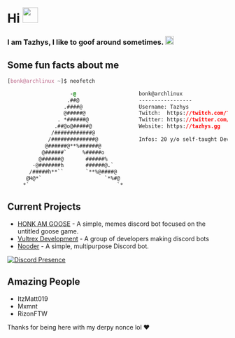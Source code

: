 <h1>Hi <img src="https://cdn.discordapp.com/emojis/558719629967491094.gif" height="35px"></h1>

<h3> I am Tazhys, I like to goof around sometimes. <img src="https://cdn.discordapp.com/emojis/762039243518115880.gif" height="20px"></h3>

<h2>Some fun facts about me</h2>

```css
[bonk@archlinux ~]$ neofetch

                    -@                    bonk@archlinux
                   .##@                   -----------------
                  .####@                  Username: Tazhys
                  @#####@                 Twitch:  https://twitch.com/Tazhys
                . *######@                Twitter: https://twitter.com/Tazhys
               .##@o@#####@               Website: https://tazhys.gg
              /############@            
             /##############@             Infos: 20 y/o self-taught Developer Semi-Confident in JS & C#
            @######@**%######@            
           @######`     %#####o           
          @######@       ######%          
        -@#######h       ######@.`        
       /#####h**``       `**%@####@       
      @H@*`                    `*%#@    
     *`                            `*     

```

<h2>Current Projects</h2>
<ul>
  <li><a href="https://honk.gg">HONK AM GOOSE</a> - A simple, memes discord bot focused on the untitled goose game.</li>
  <li><a href="https://vultrex.dev">Vultrex Development</a> - A group of developers making discord bots</li>
  <li><a href="https://nooder.bot">Nooder</a> - A simple, multipurpose Discord bot.</li>
</ul>

[![Discord Presence](https://lanyard.cnrad.dev/api/622890595614195722)](https://discord.com/users/622890595614195722)

<h2>Amazing People</h2>
<ul>
  <li>ItzMatt019</li>
  <li>Mxmnt</li>
  <li>RizonFTW</li>
</ul>
Thanks for being here with my derpy nonce lol ❤️
